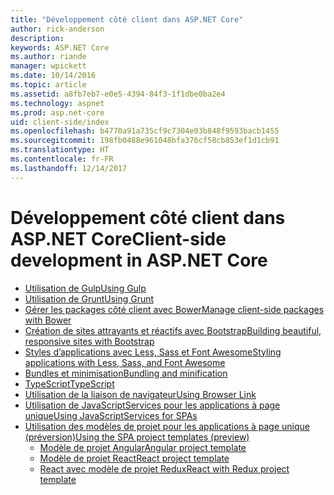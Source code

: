 ```yaml
---
title: "Développement côté client dans ASP.NET Core"
author: rick-anderson
description: 
keywords: ASP.NET Core
ms.author: riande
manager: wpickett
ms.date: 10/14/2016
ms.topic: article
ms.assetid: a8fb7eb7-e0e5-4394-84f3-1f1dbe0ba2e4
ms.technology: aspnet
ms.prod: asp.net-core
uid: client-side/index
ms.openlocfilehash: b4770a91a735cf9c7304e03b848f9593bacb1455
ms.sourcegitcommit: 198fb0488e961048bfa376cf58cb853ef1d1cb91
ms.translationtype: HT
ms.contentlocale: fr-FR
ms.lasthandoff: 12/14/2017
---
```

# <a name="client-side-development-in-aspnet-core"></a><span data-ttu-id="4a9bc-103">Développement côté client dans ASP.NET Core</span><span class="sxs-lookup"><span data-stu-id="4a9bc-103">Client-side development in ASP.NET Core</span></span>

- [<span data-ttu-id="4a9bc-104">Utilisation de Gulp</span><span class="sxs-lookup"><span data-stu-id="4a9bc-104">Using Gulp</span></span>](xref:client-side/using-gulp)
- [<span data-ttu-id="4a9bc-105">Utilisation de Grunt</span><span class="sxs-lookup"><span data-stu-id="4a9bc-105">Using Grunt</span></span>](xref:client-side/using-grunt)
- [<span data-ttu-id="4a9bc-106">Gérer les packages côté client avec Bower</span><span class="sxs-lookup"><span data-stu-id="4a9bc-106">Manage client-side packages with Bower</span></span>](xref:client-side/bower)
- [<span data-ttu-id="4a9bc-107">Création de sites attrayants et réactifs avec Bootstrap</span><span class="sxs-lookup"><span data-stu-id="4a9bc-107">Building beautiful, responsive sites with Bootstrap</span></span>](xref:client-side/bootstrap)
- [<span data-ttu-id="4a9bc-108">Styles d’applications avec Less, Sass et Font Awesome</span><span class="sxs-lookup"><span data-stu-id="4a9bc-108">Styling applications with Less, Sass, and Font Awesome</span></span>](xref:client-side/less-sass-fa)
- [<span data-ttu-id="4a9bc-109">Bundles et minimisation</span><span class="sxs-lookup"><span data-stu-id="4a9bc-109">Bundling and minification</span></span>](xref:client-side/bundling-and-minification)
- [<span data-ttu-id="4a9bc-110">TypeScript</span><span class="sxs-lookup"><span data-stu-id="4a9bc-110">TypeScript</span></span>](https://www.typescriptlang.org/docs/handbook/asp-net-core.html)
- [<span data-ttu-id="4a9bc-111">Utilisation de la liaison de navigateur</span><span class="sxs-lookup"><span data-stu-id="4a9bc-111">Using Browser Link</span></span>](xref:client-side/using-browserlink)
- [<span data-ttu-id="4a9bc-112">Utilisation de JavaScriptServices pour les applications à page unique</span><span class="sxs-lookup"><span data-stu-id="4a9bc-112">Using JavaScriptServices for SPAs</span></span>](xref:client-side/spa-services)
- [<span data-ttu-id="4a9bc-113">Utilisation des modèles de projet pour les applications à page unique (préversion)</span><span class="sxs-lookup"><span data-stu-id="4a9bc-113">Using the SPA project templates (preview)</span></span>](xref:spa/index)
    - [<span data-ttu-id="4a9bc-114">Modèle de projet Angular</span><span class="sxs-lookup"><span data-stu-id="4a9bc-114">Angular project template</span></span>](xref:spa/angular)
    - [<span data-ttu-id="4a9bc-115">Modèle de projet React</span><span class="sxs-lookup"><span data-stu-id="4a9bc-115">React project template</span></span>](xref:spa/react)
    - [<span data-ttu-id="4a9bc-116">React avec modèle de projet Redux</span><span class="sxs-lookup"><span data-stu-id="4a9bc-116">React with Redux project template</span></span>](xref:spa/react-with-redux)
